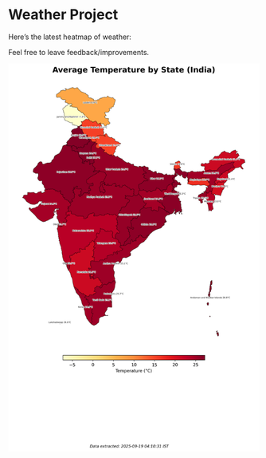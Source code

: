 # Weather Project

Here’s the latest heatmap of weather:

Feel free to leave feedback/improvements.

![India Heatmap](docs/assets/india_heatmap.png?v=CC8A61)
